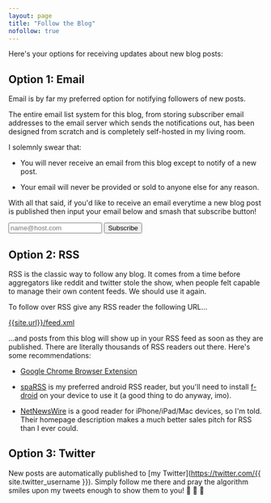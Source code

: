 ```yaml
---
layout: page
title: "Follow the Blog"
nofollow: true
---
```


Here's your options for receiving updates about new blog posts:

## Option 1: Email

Email is by far my preferred option for notifying followers of new posts.

The entire email list system for this blog, from storing subscriber email
addresses to the email server which sends the notifications out, has been
designed from scratch and is completely self-hosted in my living room.

I solemnly swear that:

* You will never receive an email from this blog except to notify of a new post.

* Your email will never be provided or sold to anyone else for any reason.

With all that said, if you'd like to receive an email everytime a new blog post
is published then input your email below and smash that subscribe button!

<style>

#emailStatus.success {
    color: green;
}

#emailStatus.fail {
    color: red;
}

</style>

<input type="email" placeholder="name@host.com" id="emailAddress" />
<input class="button-primary" type="submit" value="Subscribe" id="emailSubscribe" />
<span id="emailStatus"></span>

<script>
const emailAddress = document.getElementById("emailAddress");
const emailSubscribe = document.getElementById("emailSubscribe");
const emailSubscribeOrigValue = emailSubscribe.value;
const emailStatus = document.getElementById("emailStatus");

const solvePow = async (seedHex, target) => {

    const worker = new Worker('/assets/solvePow.js');

    const p = new Promise((resolve, reject) => {
        worker.postMessage({seedHex, target});
        worker.onmessage = resolve;
    });

    const solutionHex = (await p).data;
    worker.terminate();

    return solutionHex;
}

emailSubscribe.onclick = async () => {

    emailSubscribe.disabled = true;
    emailSubscribe.className = "";
    emailSubscribe.value = "Please hold...";

    await (async () => {

        setErr = (errStr, retry) => {
            emailStatus.className = "fail";
            emailStatus.innerHTML = errStr
            if (retry) emailStatus.innerHTML += "  (please try again)";
        };

        if (!window.isSecureContext) {
            setErr("The browser environment is not secure.", false);
            return;
        }

        const getPowReq = new Request('/api/pow/challenge');
        const res = await fetch(getPowReq)
            .then(response => response.json())

        if (res.error) {
            setErr(res.error, true);
            return;
        }

        const powSol = await solvePow(res.seed, res.target);

        const subscribeForm = new FormData();
        subscribeForm.append('powSeed', res.seed);
        subscribeForm.append('powSolution', powSol);
        subscribeForm.append('email', emailAddress.value);

        const subscribeReq = new Request('/api/mailinglist/subscribe', {
            method: 'POST',
            body: subscribeForm,
        });

        const subRes = await fetch(subscribeReq)
            .then(response => response.json());

        if (subRes.error) {
            setErr(subRes.error, true);
            return;
        }

        emailStatus.className = "success";
        emailStatus.innerHTML = "Verification email sent (check your spam folder)";

    })();

    emailSubscribe.disabled = false;
    emailSubscribe.className = "button-primary";
    emailSubscribe.value = emailSubscribeOrigValue;
};

</script>

## Option 2: RSS

RSS is the classic way to follow any blog. It comes from a time before
aggregators like reddit and twitter stole the show, when people felt capable to
manage their own content feeds. We should use it again.

To follow over RSS give any RSS reader the following URL...

<a href="{{site.url}}/feed.xml">{{site.url}}/feed.xml</a>

...and posts from this blog will show up in your RSS feed as soon as they are
published. There are literally thousands of RSS readers out there. Here's some
recommendations:

* [Google Chrome Browser Extension](https://chrome.google.com/webstore/detail/rss-feed-reader/pnjaodmkngahhkoihejjehlcdlnohgmp)

* [spaRSS](https://f-droid.org/en/packages/net.etuldan.sparss.floss/) is my
  preferred android RSS reader, but you'll need to install
  [f-droid](https://f-droid.org/) on your device to use it (a good thing to do
  anyway, imo).

* [NetNewsWire](https://ranchero.com/netnewswire/) is a good reader for
  iPhone/iPad/Mac devices, so I'm told. Their homepage description makes a much
  better sales pitch for RSS than I ever could.

## Option 3: Twitter

New posts are automatically published to [my Twitter](https://twitter.com/{{
site.twitter_username }}). Simply follow me there and pray the algorithm smiles
upon my tweets enough to show them to you! :pray: :pray: :pray:

